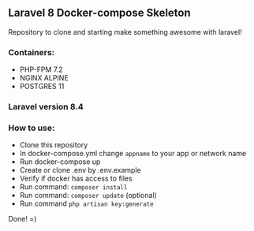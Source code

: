 ## Laravel 8 Docker-compose Skeleton

Repository to clone and starting make something awesome with laravel!

### Containers:
* PHP-FPM 7.2
* NGINX ALPINE
* POSTGRES 11

### Laravel version 8.4

### How to use:

- Clone this repository
- In docker-compose.yml change `appname` to your app or network name
- Run docker-compose up
- Create or clone .env by .env.example
- Verify if docker has access to files
- Run command: `composer install`
- Run command: `composer update` (optional)
- Run command `php artisan key:generate`

Done! =)
